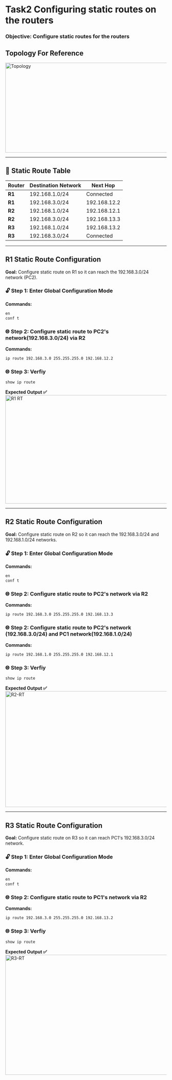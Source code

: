 # Task2 Configuring static routes on the routers

### Objective: Configure static routes for the routers

## Topology For Reference
<img width="695" height="280" alt="Topology" src="https://github.com/user-attachments/assets/aae3b0a8-1b51-4f82-8adc-49591e9dd093" />

---
## 🧭 Static Route Table

| **Router** | **Destination Network** | **Next Hop** |
|-------------|--------------------------|---------------|
| **R1** | 192.168.1.0/24 | Connected |
| **R1** | 192.168.3.0/24 | 192.168.12.2 |
| **R2** | 192.168.1.0/24 | 192.168.12.1 |
| **R2** | 192.168.3.0/24 | 192.168.13.3 |
| **R3** | 192.168.1.0/24 | 192.168.13.2 |
| **R3** | 192.168.3.0/24 | Connected |

---

## R1 Static Route Configuration
**Goal:** Configure static route on R1 so it can reach the 192.168.3.0/24 network (PC2).

### 🔓 Step 1: Enter Global Configuration Mode
**Commands:**
```bash
en
conf t
```

### 🌐 Step 2: Configure static route to PC2's network(192.168.3.0/24) via R2
**Commands:**
```bash
ip route 192.168.3.0 255.255.255.0 192.168.12.2
```

### 🌐 Step 3: Verfiy
```bash
show ip route
```

**Expected Output ✅**
<img width="809" height="338" alt="R1 RT" src="https://github.com/user-attachments/assets/a05e58f2-674a-4c77-8874-eb1e1e4e15b6" />


---

## R2 Static Route Configuration
**Goal:** Configure static route on R2 so it can reach the 192.168.3.0/24 and 192.168.1.0/24 networks.

### 🔓 Step 1: Enter Global Configuration Mode
**Commands:**
```bash
en
conf t
```

### 🌐 Step 2: Configure static route to PC2's network via R2
**Commands:**
```bash
ip route 192.168.3.0 255.255.255.0 192.168.13.3
```

### 🌐 Step 2: Configure static route to PC2's network (192.168.3.0/24) and PC1 network(192.168.1.0/24)
**Commands:**
```bash
ip route 192.168.1.0 255.255.255.0 192.168.12.1
```

### 🌐 Step 3: Verfiy
```bash
show ip route
```
**Expected Output ✅**
<img width="809" height="361" alt="R2-RT" src="https://github.com/user-attachments/assets/8be2c06c-4ea0-469f-a5d2-493b72e11425" />

---

## R3 Static Route Configuration
**Goal:** Configure static route on R3 so it can reach PC1's 192.168.3.0/24 network.

### 🔓 Step 1: Enter Global Configuration Mode
**Commands:**
```bash
en
conf t
```

### 🌐 Step 2: Configure static route to PC1's network via R2
**Commands:**
```bash
ip route 192.168.3.0 255.255.255.0 192.168.13.2
```

### 🌐 Step 3: Verfiy
```bash
show ip route
```
**Expected Output ✅**
<img width="729" height="374" alt="R3-RT" src="https://github.com/user-attachments/assets/dda9deaf-9f81-45c9-9b86-f32a728643fa" />
